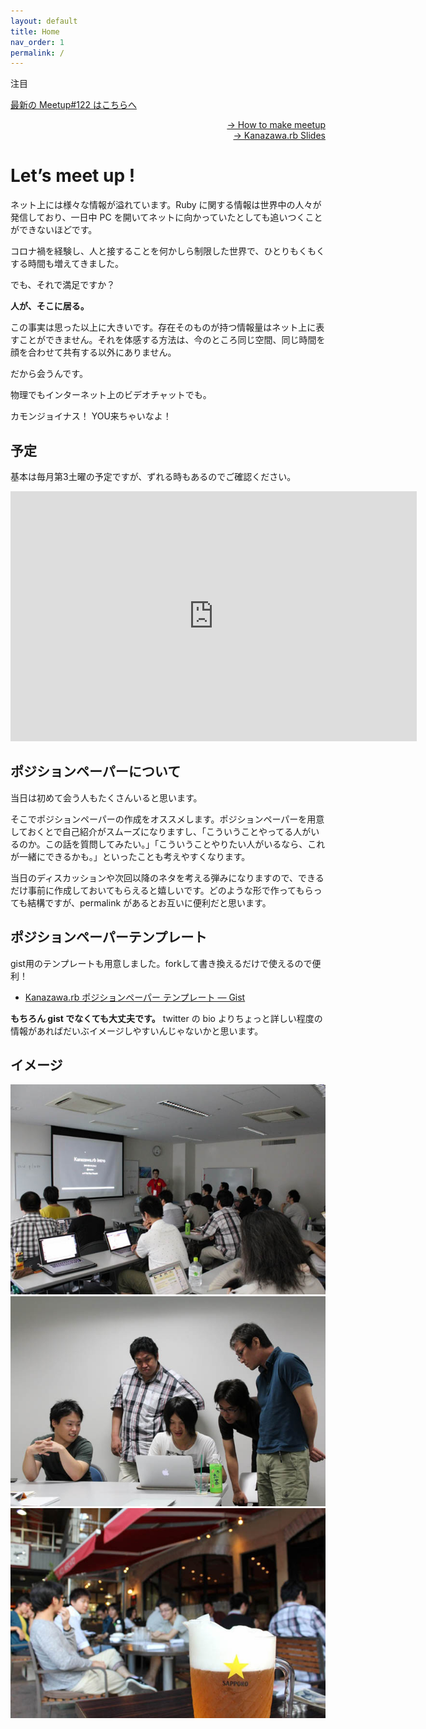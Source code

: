 ```yaml
---
layout: default
title: Home
nav_order: 1
permalink: /
---
```

<div>
  <p class="d-inline-block label label-red ml-0">注目</p>
  <a href="/122" class="home__latest-meetup-link">
    最新の Meetup#122 はこちらへ
  </a>
</div>

<p style="text-align: right;">
  <a href="./howto-make-meetup">→ How to make meetup</a>
  <br>
  <a href="./slides">→ Kanazawa.rb Slides</a>
</p>

Let’s meet up !
===============

ネット上には様々な情報が溢れています。Ruby
に関する情報は世界中の人々が発信しており、一日中 PC
を開いてネットに向かっていたとしても追いつくことができないほどです。

コロナ禍を経験し、人と接することを何かしら制限した世界で、ひとりもくもくする時間も増えてきました。

でも、それで満足ですか？

**人が、そこに居る。**

この事実は思った以上に大きいです。存在そのものが持つ情報量はネット上に表すことができません。それを体感する方法は、今のところ同じ空間、同じ時間を顔を合わせて共有する以外にありません。

だから会うんです。

物理でもインターネット上のビデオチャットでも。

カモンジョイナス！ YOU来ちゃいなよ！

予定
----

基本は毎月第3土曜の予定ですが、ずれる時もあるのでご確認ください。

<iframe src="https://www.google.com/calendar/embed?height=600&amp;wkst=1&amp;bgcolor=%23FFFFFF&amp;src=b5bhu4mdb4me2g5d2ephdsvnbk%40group.calendar.google.com&amp;color=%231B887A&amp;ctz=Asia%2FTokyo" style=" border-width:0 " width="650" height="400" frameborder="0" scrolling="no">
</iframe>

ポジションペーパーについて
--------------------------

当日は初めて会う人もたくさんいると思います。

そこでポジションペーパーの作成をオススメします。ポジションペーパーを用意しておくとで自己紹介がスムーズになりますし、「こういうことやってる人がいるのか。この話を質問してみたい。」「こういうことやりたい人がいるなら、これが一緒にできるかも。」といったことも考えやすくなります。

当日のディスカッションや次回以降のネタを考える弾みになりますので、できるだけ事前に作成しておいてもらえると嬉しいです。どのような形で作ってもらっても結構ですが、permalink
があるとお互いに便利だと思います。

ポジションペーパーテンプレート
------------------------------

gist用のテンプレートも用意しました。forkして書き換えるだけで使えるので便利！

* [Kanazawa.rb ポジションペーパー テンプレート — Gist](https://gist.github.com/5a523ec3180002229a32)

**もちろん gist でなくても大丈夫です。** twitter の bio
よりちょっと詳しい程度の情報があればだいぶイメージしやすいんじゃないかと思います。

イメージ
--------

![](./images/pic_01.jpg)
![](./images/pic_02.jpg)
![](./images/pic_03.jpg)
